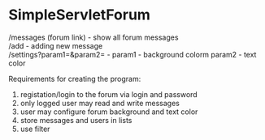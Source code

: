 # SimpleServletForum

/messages (forum link) - show all forum messages
<br>/add - adding new message
<br>/settings?param1=&param2= - param1 - background colorm param2 - text color

Requirements for creating the program:
1) registation/login to the forum via login and password
2) only logged user may read and write messages
3) user may configure forum background and text color
4) store messages and users in lists
5) use filter
